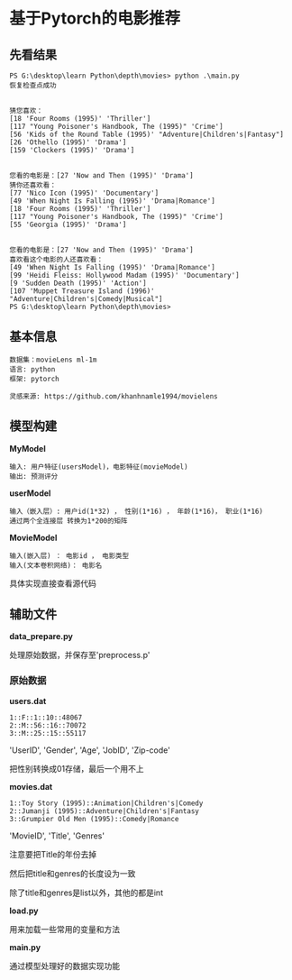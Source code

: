 # 基于Pytorch的电影推荐

## 先看结果

```
PS G:\desktop\learn Python\depth\movies> python .\main.py
恢复检查点成功


猜您喜欢：
[18 'Four Rooms (1995)' 'Thriller']
[117 "Young Poisoner's Handbook, The (1995)" 'Crime']
[56 'Kids of the Round Table (1995)' "Adventure|Children's|Fantasy"]       
[26 'Othello (1995)' 'Drama']
[159 'Clockers (1995)' 'Drama']


您看的电影是：[27 'Now and Then (1995)' 'Drama']
猜你还喜欢看：
[77 'Nico Icon (1995)' 'Documentary']
[49 'When Night Is Falling (1995)' 'Drama|Romance']
[18 'Four Rooms (1995)' 'Thriller']
[117 "Young Poisoner's Handbook, The (1995)" 'Crime']
[55 'Georgia (1995)' 'Drama']


您看的电影是：[27 'Now and Then (1995)' 'Drama']
喜欢看这个电影的人还喜欢看：
[49 'When Night Is Falling (1995)' 'Drama|Romance']
[99 'Heidi Fleiss: Hollywood Madam (1995)' 'Documentary']
[9 'Sudden Death (1995)' 'Action']
[107 'Muppet Treasure Island (1996)' "Adventure|Children's|Comedy|Musical"]
PS G:\desktop\learn Python\depth\movies> 
```

## 基本信息

```
数据集：movieLens ml-1m
语言: python
框架: pytorch

灵感来源: https://github.com/khanhnamle1994/movielens
```



## 模型构建

**MyModel**

```
输入: 用户特征(usersModel)，电影特征(movieModel)
输出: 预测评分
```

**userModel**

```
输入（嵌入层）: 用户id(1*32) ， 性别(1*16) ， 年龄(1*16)， 职业(1*16)
通过两个全连接层 转换为1*200的矩阵
```

**MovieModel**

```
输入(嵌入层) ： 电影id ， 电影类型
输入(文本卷积网络)： 电影名
```

具体实现直接查看源代码



## 辅助文件

**data_prepare.py**

处理原始数据，并保存至'preprocess.p'

### 原始数据

**users.dat**

```
1::F::1::10::48067
2::M::56::16::70072
3::M::25::15::55117
```

'UserID', 'Gender', 'Age', 'JobID', 'Zip-code'

把性别转换成01存储，最后一个用不上

**movies.dat**

```
1::Toy Story (1995)::Animation|Children's|Comedy
2::Jumanji (1995)::Adventure|Children's|Fantasy
3::Grumpier Old Men (1995)::Comedy|Romance
```

'MovieID', 'Title', 'Genres'

注意要把Title的年份去掉

然后把title和genres的长度设为一致

除了title和genres是list以外，其他的都是int



**load.py**

用来加载一些常用的变量和方法



**main.py**

通过模型处理好的数据实现功能

